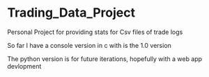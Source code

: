 # Trading_Data_Project
Personal Project for providing stats for Csv files of trade logs

So far I have a console version in c with is the 1.0 version

The python version is for future iterations, hopefully with a web app devlopment